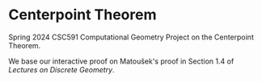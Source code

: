 # Centerpoint Theorem
Spring 2024 CSC591 Computational Geometry Project on the Centerpoint Theorem.

We base our interactive proof on Matoušek's proof in Section 1.4 of *Lectures on Discrete Geometry*.

